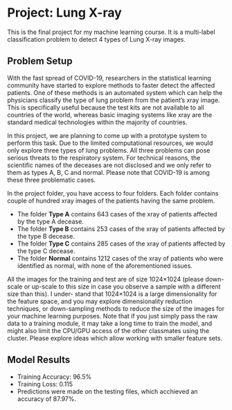 # Project: Lung X-ray
This is the final project for my machine learning course. It is a multi-label classification problem to detect 4 types of Lung X-ray images.

## Problem Setup
With the fast spread of COVID-19, researchers in the statistical learning community have started to explore methods to faster detect the affected patients. One of these methods is an automated system which can help the physicians classify the type of lung problem from the patient’s xray image. This is specifically useful because the test kits are not available to all countries of the world, whereas basic imaging systems like xray are the standard medical technologies within the majority of countries.

In this project, we are planning to come up with a prototype system to perform this task. Due to the limited computational resources, we would only explore three types of lung problems. All three problems can pose serious threats to the respiratory system. For technical reasons, the scientific names of the deceases are not disclosed and we only refer to them as types A, B, C and normal. Please note that COVID-19 is among these three problematic cases.

In the project folder, you have access to four folders. Each folder contains couple of hundred xray images of the patients having the same problem.

* The folder **Type A** contains 643 cases of the xray of patients affected by the type A decease.
* The folder **Type B** contains 253 cases of the xray of patients affected by the type B decease.
* The folder **Type C** contains 285 cases of the xray of patients affected by the type C decease.
* The folder **Normal** contains 1212 cases of the xray of patients who were identified as normal, with none of the aforementioned issues.

All the images for the training and test are of size 1024×1024 (please down-scale or up-scale to this size in case you observe a sample with a different size than this). I under- stand that 1024×1024 is a large dimensionality for the feature space, and you may explore dimensionality reduction techniques, or down-sampling methods to reduce the size of the images for your machine learning purposes. Note that if you just simply pass the raw data to a training module, it may take a long time to train the model, and might also limit the CPU/GPU access of the other classmates using the cluster. Please explore ideas which allow working with smaller feature sets.

## Model Results
* Training Accuracy: 96.5%
* Training Loss: 0.115
* Predictions were made on the testing files, which acchieved an accuracy of 87.97%.

